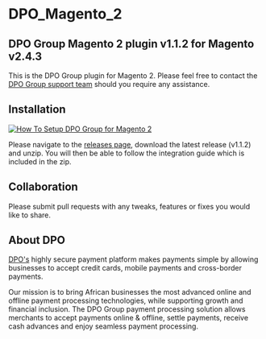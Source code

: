 # DPO_Magento_2
## DPO Group Magento 2 plugin v1.1.2 for Magento v2.4.3

This is the DPO Group plugin for Magento 2. Please feel free to contact the [DPO Group support team](https://dpogroup.com/contact-us/) should you require any assistance.

## Installation
[![How To Setup DPO Group for Magento 2](https://appinlet.com/wp-content/uploads/2022/02/How-To-Setup-DPO-Group-for-Magento-2.jpg)](https://www.youtube.com/watch?v=hMxQA-kAVzE "How To Setup DPO Group for Magento 2")

Please navigate to the [releases page](https://github.com/DPO-Group/DPO_Magento_2/releases), download the latest release (v1.1.2) and unzip. You will then be able to follow the integration guide which is included in the zip.

## Collaboration

Please submit pull requests with any tweaks, features or fixes you would like to share.

## About DPO

[DPO's](https://dpogroup.com/) highly secure payment platform makes payments simple by allowing businesses to accept credit cards, mobile payments and cross-border payments.

Our mission is to bring African businesses the most advanced online and offline payment processing technologies, while supporting growth and financial inclusion. The DPO Group payment processing solution allows merchants to accept payments online & offline, settle payments, receive cash advances and enjoy seamless payment processing.

